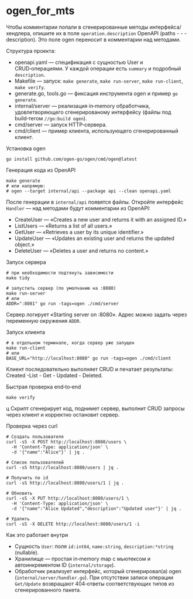 # ogen_for_mts

Чтобы комментарии попали в сгенерированные методы интерфейса/хендлера, опишите их в поле `operation.description` OpenAPI (paths - <path> - <method> - description). Это поле ogen переносит в комментарии над методами.

Структура проекта:

- openapi.yaml — спецификация с сущностью User и CRUD‑операциями. У каждой операции есть `summary` и подробный `description`.
- Makefile — запуск: `make generate`, `make run-server`, `make run-client`, `make verify`.
- generate.go, tools.go — фиксация инструмента ogen и пример `go generate`.
- internal/server — реализация in‑memory обработчика, удовлетворяющего сгенерированому интерфейсу (файлы под build‑тегом `//go:build ogen`).
- cmd/server — запуск HTTP‑сервера.
- cmd/client — пример клиента, использующего сгенерированный клиент.

Установка ogen

```
go install github.com/ogen-go/ogen/cmd/ogen@latest
```

Генерация кода из OpenAPI

```
make generate
# или напрямую:
# ogen --target internal/api --package api --clean openapi.yaml
```

После генерации в `internal/api` появятся файлы. Откройте интерфейс `Handler` — над методами будут комментарии из OpenAPI:
- CreateUser — «Creates a new user and returns it with an assigned ID.»
- ListUsers — «Returns a list of all users.»
- GetUser — «Retrieves a user by its unique identifier.»
- UpdateUser — «Updates an existing user and returns the updated object.»
- DeleteUser — «Deletes a user and returns no content.»

Запуск сервера

```
# при необходимости подтянуть зависимости
make tidy

# запустить сервер (по умолчанию на :8080)
make run-server
# или
ADDR=":8081" go run -tags=ogen ./cmd/server
```

Сервер логирует «Starting server on :8080». Адрес можно задать через переменную окружения `ADDR`.

Запуск клиента

```
# в отдельном терминале, когда сервер уже запущен
make run-client
# или
BASE_URL="http://localhost:8080" go run -tags=ogen ./cmd/client
```

Клиент последовательно выполняет CRUD и печатает результаты: Created -List - Get - Updated - Deleted.

Быстрая проверка end‑to‑end

```
make verify
```
ц
Скрипт сгенерирует код, поднимет сервер, выполнит CRUD запросы через клиент и корректно остановит сервер. 

Проверка через curl

```
# Создать пользователя
curl -sS -X POST http://localhost:8080/users \
  -H 'Content-Type: application/json' \
  -d '{"name":"Alice"}' | jq .

# Список пользователей
curl -sS http://localhost:8080/users | jq .

# Получить по id
curl -sS http://localhost:8080/users/1 | jq .

# Обновить
curl -sS -X PUT http://localhost:8080/users/1 \
  -H 'Content-Type: application/json' \
  -d '{"name":"Alice Updated","description":"Updated user"}' | jq .

# Удалить
curl -sS -X DELETE http://localhost:8080/users/1 -i
```

Как это работает внутри

- Сущность `User`: поля `id:int64`, `name:string`, `description:*string` (nullable).
- Хранилище — простая in‑memory map с мьютексом и автоинкрементом ID (`internal/storage`).
- Обработчик реализует интерфейс, который сгенерировал(а) ogen (`internal/server/handler.go`). При отсутствии записи операции `Get/Update` возвращают 404‑ответы соответствующих типов из сгенерированного пакета.
